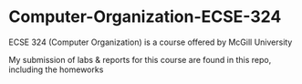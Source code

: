 # Computer-Organization-ECSE-324
ECSE 324 (Computer Organization) is a course offered by McGill University

My submission of labs & reports for this course are found in this repo, including the homeworks
